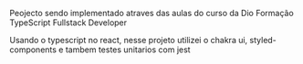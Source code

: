 Peojecto sendo implementado atraves das aulas do curso da Dio Formação TypeScript Fullstack Developer

Usando o typescript no react, nesse projeto utilizei o chakra ui, styled-components e tambem testes unitarios com jest
